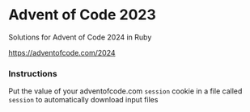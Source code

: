 # Advent of Code 2023

Solutions for Advent of Code 2024 in Ruby

https://adventofcode.com/2024

### Instructions
Put the value of your adventofcode.com `session` cookie in a file called `session` to automatically download input files 
